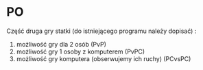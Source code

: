 # PO
Część druga gry statki (do istniejącego programu należy dopisać) :
1. możliwość gry dla 2 osób (PvP)
2. możliwość gry 1 osoby z komputerem (PvPC)
3. możliwość gry komputera (obserwujemy ich ruchy) (PCvsPC) 
